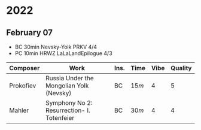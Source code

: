 # 2022

## February 07
- BC 30min Nevsky-Yolk PRKV 4/4
- PC 10min HRWZ LaLaLandEpilogue 4/3

| Composer  | Work                                       | Ins. | Time  | Vibe | Quality |
| --------- | ------------------------------------------ | ---- | ----- | ---- | ------- |
| Prokofiev | Russia Under the Mongolian Yolk (Nevsky)   | BC   | $15m$ | 4    | 5       |
| Mahler    | Symphony No 2: Resurrection- I. Totenfeier | BC   | $30m$ | 4    | 4       |